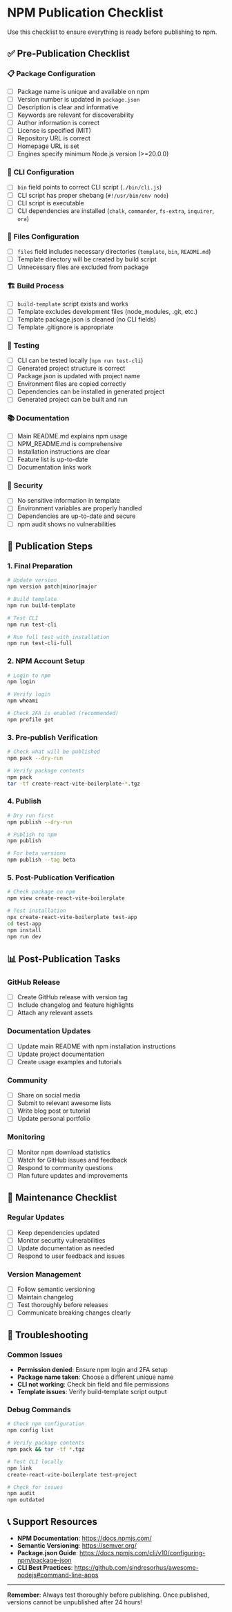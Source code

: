 # NPM Publication Checklist

Use this checklist to ensure everything is ready before publishing to npm.

## ✅ Pre-Publication Checklist

### 📋 **Package Configuration**
- [ ] Package name is unique and available on npm
- [ ] Version number is updated in `package.json`
- [ ] Description is clear and informative
- [ ] Keywords are relevant for discoverability
- [ ] Author information is correct
- [ ] License is specified (MIT)
- [ ] Repository URL is correct
- [ ] Homepage URL is set
- [ ] Engines specify minimum Node.js version (>=20.0.0)

### 🔧 **CLI Configuration**
- [ ] `bin` field points to correct CLI script (`./bin/cli.js`)
- [ ] CLI script has proper shebang (`#!/usr/bin/env node`)
- [ ] CLI script is executable
- [ ] CLI dependencies are installed (`chalk`, `commander`, `fs-extra`, `inquirer`, `ora`)

### 📁 **Files Configuration**
- [ ] `files` field includes necessary directories (`template`, `bin`, `README.md`)
- [ ] Template directory will be created by build script
- [ ] Unnecessary files are excluded from package

### 🏗️ **Build Process**
- [ ] `build-template` script exists and works
- [ ] Template excludes development files (node_modules, .git, etc.)
- [ ] Template package.json is cleaned (no CLI fields)
- [ ] Template .gitignore is appropriate

### 🧪 **Testing**
- [ ] CLI can be tested locally (`npm run test-cli`)
- [ ] Generated project structure is correct
- [ ] Package.json is updated with project name
- [ ] Environment files are copied correctly
- [ ] Dependencies can be installed in generated project
- [ ] Generated project can be built and run

### 📚 **Documentation**
- [ ] Main README.md explains npm usage
- [ ] NPM_README.md is comprehensive
- [ ] Installation instructions are clear
- [ ] Feature list is up-to-date
- [ ] Documentation links work

### 🔐 **Security**
- [ ] No sensitive information in template
- [ ] Environment variables are properly handled
- [ ] Dependencies are up-to-date and secure
- [ ] npm audit shows no vulnerabilities

## 🚀 Publication Steps

### 1. **Final Preparation**
```bash
# Update version
npm version patch|minor|major

# Build template
npm run build-template

# Test CLI
npm run test-cli

# Run full test with installation
npm run test-cli-full
```

### 2. **NPM Account Setup**
```bash
# Login to npm
npm login

# Verify login
npm whoami

# Check 2FA is enabled (recommended)
npm profile get
```

### 3. **Pre-publish Verification**
```bash
# Check what will be published
npm pack --dry-run

# Verify package contents
npm pack
tar -tf create-react-vite-boilerplate-*.tgz
```

### 4. **Publish**
```bash
# Dry run first
npm publish --dry-run

# Publish to npm
npm publish

# For beta versions
npm publish --tag beta
```

### 5. **Post-Publication Verification**
```bash
# Check package on npm
npm view create-react-vite-boilerplate

# Test installation
npx create-react-vite-boilerplate test-app
cd test-app
npm install
npm run dev
```

## 📊 Post-Publication Tasks

### **GitHub Release**
- [ ] Create GitHub release with version tag
- [ ] Include changelog and feature highlights
- [ ] Attach any relevant assets

### **Documentation Updates**
- [ ] Update main README with npm installation instructions
- [ ] Update project documentation
- [ ] Create usage examples and tutorials

### **Community**
- [ ] Share on social media
- [ ] Submit to relevant awesome lists
- [ ] Write blog post or tutorial
- [ ] Update personal portfolio

### **Monitoring**
- [ ] Monitor npm download statistics
- [ ] Watch for GitHub issues and feedback
- [ ] Respond to community questions
- [ ] Plan future updates and improvements

## 🔄 Maintenance Checklist

### **Regular Updates**
- [ ] Keep dependencies updated
- [ ] Monitor security vulnerabilities
- [ ] Update documentation as needed
- [ ] Respond to user feedback and issues

### **Version Management**
- [ ] Follow semantic versioning
- [ ] Maintain changelog
- [ ] Test thoroughly before releases
- [ ] Communicate breaking changes clearly

## 🐛 Troubleshooting

### **Common Issues**
- **Permission denied**: Ensure npm login and 2FA setup
- **Package name taken**: Choose a different unique name
- **CLI not working**: Check bin field and file permissions
- **Template issues**: Verify build-template script output

### **Debug Commands**
```bash
# Check npm configuration
npm config list

# Verify package contents
npm pack && tar -tf *.tgz

# Test CLI locally
npm link
create-react-vite-boilerplate test-project

# Check for issues
npm audit
npm outdated
```

## 📞 Support Resources

- **NPM Documentation**: https://docs.npmjs.com/
- **Semantic Versioning**: https://semver.org/
- **Package.json Guide**: https://docs.npmjs.com/cli/v10/configuring-npm/package-json
- **CLI Best Practices**: https://github.com/sindresorhus/awesome-nodejs#command-line-apps

---

**Remember**: Always test thoroughly before publishing. Once published, versions cannot be unpublished after 24 hours!
